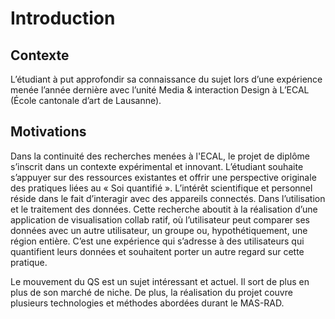 # Introduction## ContexteL’étudiant à put approfondir sa connaissance du sujet lors d’une expérience menée l’année dernière avec l’unité Media & interaction Design à L’ECAL (École cantonale d’art de Lausanne).## MotivationsDans la continuité des recherches menées à l'ECAL, le projet de diplôme s’inscrit dans un contexte expérimental et innovant. L’étudiant souhaite s’appuyer sur des ressources existantes et offrir une perspective originale des pratiques liées au « Soi quantifié ».L’intérêt scientifique et personnel réside dans le fait d’interagir avec des appareils connectés. Dans l’utilisation et le traitement des données. Cette recherche aboutit à la réalisation d’une application de visualisation collab ratif, où l’utilisateur peut comparer ses données avec un autre utilisateur, un groupe ou, hypothétiquement, une région entière. C’est une expérience qui s’adresse à des utilisateurs qui quantifient leurs données et souhaitent porter un autre regard sur cette pratique.Le mouvement du QS est un sujet intéressant et actuel. Il sort de plus en plus de son marché de niche. De plus, la réalisation du projet couvre plusieurs technologies et méthodes abordées durant le MAS-RAD.